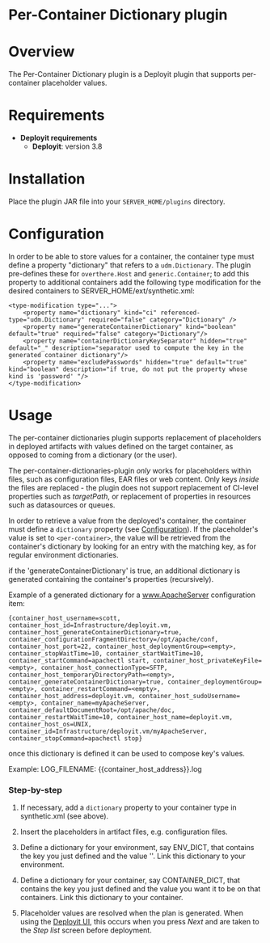 # Per-Container Dictionary plugin

# Overview #

The Per-Container Dictionary plugin is a Deployit plugin that supports per-container placeholder values.

# Requirements #

* **Deployit requirements**
  * **Deployit**: version 3.8

# Installation #

Place the plugin JAR file into your `SERVER_HOME/plugins` directory. 
	
# Configuration<a name="configuration"/>

In order to be able to store values for a container, the container type must define a property "dictionary" that refers to a `udm.Dictionary`. The plugin pre-defines these for `overthere.Host` and `generic.Container`; to add this property to additional containers add the following type modification for the desired containers to SERVER_HOME/ext/synthetic.xml:

	<type-modification type="...">
    	<property name="dictionary" kind="ci" referenced-type="udm.Dictionary" required="false" category="Dictionary" />
    	<property name="generateContainerDictionary" kind="boolean" default="true" required="false" category="Dictionary"/>
        <property name="containerDictionaryKeySeparator" hidden="true" default="_" description="separator used to compute the key in the generated container dictionary"/>
        <property name="excludePasswords" hidden="true" default="true" kind="boolean" description="if true, do not put the property whose kind is 'password' "/>
	</type-modification>

# Usage

The per-container dictionaries plugin supports replacement of placeholders in deployed artifacts with values defined on the target container, as opposed to coming from a dictionary (or the user).

The per-container-dictionaries-plugin _only_ works for placeholders within files, such as configuration files, EAR files or web content. Only keys _inside_ the files are replaced - the plugin does not support replacement of CI-level properties such as _targetPath_, or replacement of properties in resources such as datasources or queues.

In order to retrieve a value from the deployed's container, the container must define a `dictionary` property (see [Configuration](#configuration)). If the placeholder's value is set to `<per-container>`, the value will be retrieved from the container's dictionary by looking for an entry with the matching key, as for regular environment dictionaries.

if the 'generateContainerDictionary' is true, an additional dictionary is generated containing the container's properties (recursively).

Example of a generated dictionary for a www.ApacheServer configuration item:

```
{container_host_username=scott, container_host_id=Infrastructure/deployit.vm, container_host_generateContainerDictionary=true, container_configurationFragmentDirectory=/opt/apache/conf, container_host_port=22, container_host_deploymentGroup=<empty>, container_stopWaitTime=10, container_startWaitTime=10, container_startCommand=apachectl start, container_host_privateKeyFile=<empty>, container_host_connectionType=SFTP, container_host_temporaryDirectoryPath=<empty>, container_generateContainerDictionary=true, container_deploymentGroup=<empty>, container_restartCommand=<empty>, container_host_address=deployit.vm, container_host_sudoUsername=<empty>, container_name=myApacheServer, container_defaultDocumentRoot=/opt/apache/doc, container_restartWaitTime=10, container_host_name=deployit.vm, container_host_os=UNIX, container_id=Infrastructure/deployit.vm/myApacheServer, container_stopCommand=apachectl stop}
```
once this dictionary is defined it can be used to compose key's values.

Example:
LOG_FILENAME: {{container_host_address}}.log


### Step-by-step

1. If necessary, add a `dictionary` property to your container type in synthetic.xml (see above).

2. Insert the placeholders in artifact files, e.g. configuration files.

3. Define a dictionary for your environment, say ENV_DICT, that contains the key you just defined and the value '<per-container>'. Link this dictionary to your environment.

4. Define a dictionary for your container, say CONTAINER_DICT, that contains the key you just defined and the value you want it to be on that containers. Link this dictionary to your container.

5. Placeholder values are resolved when the plan is generated. When using the [Deployit UI](http://docs.xebialabs.com/releases/latest/deployit/guimanual.html#initial-deployment), this occurs when you press _Next_ and are taken to the _Step list_ screen before deployment.